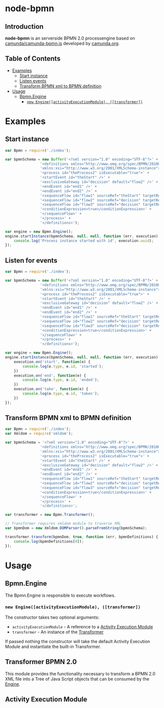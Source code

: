 node-bpmn
===========

## Introduction
**node-bpmn** is an serverside BPMN 2.0 processengine based on [camunda/camunda-bpmn.js](https://github.com/camunda/camunda-bpmn.js) developed by [camunda.org](http://camunda.org/).

## Table of Contents
- [Examples](#examples)
    - [Start instance](#start-instance)
    - [Listen events](#listen-for-events)
    - [Transform BPMN xml to BPMN definition](#transform-bpmn-xml-to-bpmn-definition)
- [Usage](#usage)
    - [Bpmn.Engine](#bpmnengine)
        - [`new Engine([activityExecutionModule), ([transformer])`](#new-engineactivityExecutionModule-transformer)

# Examples

## Start instance
```javascript
var Bpmn = require('./index');

var bpmnSchema = new Buffer('<?xml version="1.0" encoding="UTF-8"?>' +
                '<definitions xmlns="http://www.omg.org/spec/BPMN/20100524/MODEL" ' +
                'xmlns:xsi="http://www.w3.org/2001/XMLSchema-instance">' +
                '<process id="theProcess2" isExecutable="true">' +
                '<startEvent id="theStart" />' +
                '<exclusiveGateway id="decision" default="flow2" />' +
                '<endEvent id="end1" />' +
                '<endEvent id="end2" />' +
                '<sequenceFlow id="flow1" sourceRef="theStart" targetRef="decision" />' +
                '<sequenceFlow id="flow2" sourceRef="decision" targetRef="end1" />' +
                '<sequenceFlow id="flow3" sourceRef="decision" targetRef="end2">' +
                '<conditionExpression>true</conditionExpression>' +
                '</sequenceFlow>' +
                '</process>' +
                '</definitions>');

var engine = new Bpmn.Engine();
engine.startInstance(bpmnSchema, null, null, function (err, execution) {
    console.log('Process instance started with id', execution.uuid);
});
```

## Listen for events
```javascript
var Bpmn = require('./index');

var bpmnSchema = new Buffer('<?xml version="1.0" encoding="UTF-8"?>' +
                '<definitions xmlns="http://www.omg.org/spec/BPMN/20100524/MODEL" ' +
                'xmlns:xsi="http://www.w3.org/2001/XMLSchema-instance">' +
                '<process id="theProcess2" isExecutable="true">' +
                '<startEvent id="theStart" />' +
                '<exclusiveGateway id="decision" default="flow2" />' +
                '<endEvent id="end1" />' +
                '<endEvent id="end2" />' +
                '<sequenceFlow id="flow1" sourceRef="theStart" targetRef="decision" />' +
                '<sequenceFlow id="flow2" sourceRef="decision" targetRef="end1" />' +
                '<sequenceFlow id="flow3" sourceRef="decision" targetRef="end2">' +
                '<conditionExpression>true</conditionExpression>' +
                '</sequenceFlow>' +
                '</process>' +
                '</definitions>');

var engine = new Bpmn.Engine();
engine.startInstance(bpmnSchema, null, null, function (err, execution) {
    execution.on('start', function(e) {
        console.log(e.type, e.id, 'started');
    })
    execution.on('end', function(e) {
        console.log(e.type, e.id, 'ended');
    })
    execution.on('take', function(e) {
        console.log(e.type, e.id, 'taken');
    })
});
```

## Transform BPMN xml to BPMN definition
```javascript
var Bpmn = require('./index');
var Xmldom = require('xmldom');

var bpmnSchema = '<?xml version="1.0" encoding="UTF-8"?>' +
                '<definitions xmlns="http://www.omg.org/spec/BPMN/20100524/MODEL" ' +
                'xmlns:xsi="http://www.w3.org/2001/XMLSchema-instance">' +
                '<process id="theProcess2" isExecutable="true">' +
                '<startEvent id="theStart" />' +
                '<exclusiveGateway id="decision" default="flow2" />' +
                '<endEvent id="end1" />' +
                '<endEvent id="end2" />' +
                '<sequenceFlow id="flow1" sourceRef="theStart" targetRef="decision" />' +
                '<sequenceFlow id="flow2" sourceRef="decision" targetRef="end1" />' +
                '<sequenceFlow id="flow3" sourceRef="decision" targetRef="end2">' +
                '<conditionExpression>true</conditionExpression>' +
                '</sequenceFlow>' +
                '</process>' +
                '</definitions>';

var transformer = new Bpmn.Transformer();

// Transformer requires xmldom module to traverse XML
var bpmnDom = new Xmldom.DOMParser().parseFromString(bpmnSchema);

transformer.transform(bpmnDom, true, function (err, bpmnDefinitions) {
    console.log(bpmnDefinitions[0]);    
});
```

# Usage

## Bpmn.Engine
The Bpmn.Engine is responsible to execute workflows.

### `new Engine([activityExecutionModule), ([transformer])`
The constructor takes two optional arguments:

- `activityExecutionModule` - A reference to a [Activity Execution Module](#activityExecutionModule)
- `transformer` - An instance of the [Transformer](#transformer)

If passed nothing the constructor will take the default Activity Execution Module and instantiate the built-in Transformer.

## Transformer BPMN 2.0
This module provides the functionality necessary to transform a BPMN 2.0 XML file into a Tree of Java Script objects that can be consumed by the [Engine](#engine).

## Activity Execution Module


